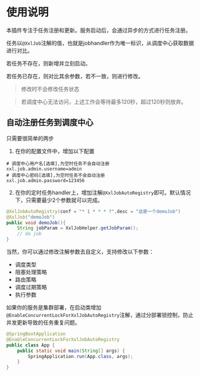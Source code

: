 # 使用说明

本插件专注于任务注册和更新。服务启动后，会通过异步的方式进行任务注册。

任务以`@XxlJob`注解的值，也就是jobhandler作为唯一标识，从调度中心获取数据进行对比。

若任务不存在，则新增并立刻启动。

若任务已存在，则对比其余参数，若不一致，则进行修改。

> 修改时不会修改任务状态

> 若调度中心无法访问，上述工作会等待最多120秒，超过120秒则放弃。

## 自动注册任务到调度中心
只需要很简单的两步
1. 在你的配置文件中，增加以下配置
~~~properties
# 调度中心用户名[选填],为空时任务不会自动注册
xxl.job.admin.username=admin
# 调度中心密码[选填],为空时任务不会自动注册
xxl.job.admin.password=123456
~~~

2. 在你的定时任务handler上，增加注解`@XxlJobAutoRegistry`即可。默认情况下，只需要最少2个参数就可以完成。

~~~java
@XxlJobAutoRegistry(conf = "* 1 * * * ?",desc = "这是一个demoJob")
@XxlJob("demoJob")
public void demoJob(){
    String jobParam = XxlJobHelper.getJobParam();
    // do job
}
~~~

当然，你可以通过修改注解参数去自定义，支持修改以下参数：

* 调度类型
* 阻塞处理策略
* 路由策略
* 调度过期策略
* 执行参数

如果你的服务是集群部署，在启动类增加`@EnableConcurrentLockForXxlJobAutoRegistry`注解，通过分部署锁控制，防止并发更新导致的任务重复问题。
~~~java
@SpringBootApplication
@EnableConcurrentLockForXxlJobAutoRegistry
public class App {
    public static void main(String[] args) {
        SpringApplication.run(App.class, args);
    }
}
~~~